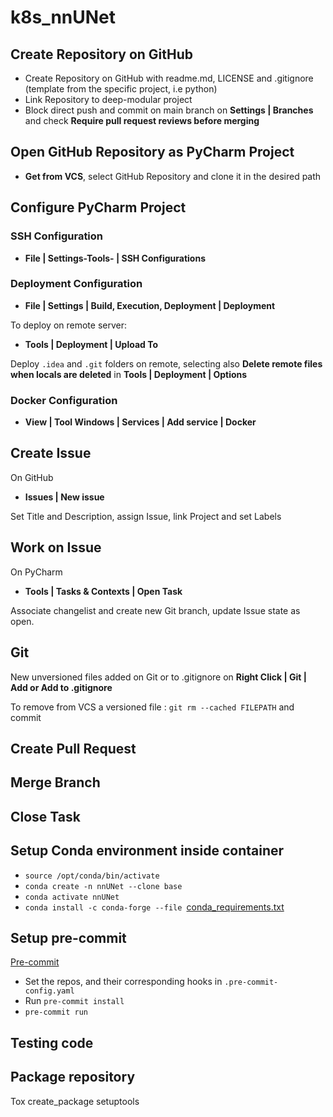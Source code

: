 # k8s_nnUNet

## Create Repository on GitHub

* Create Repository on GitHub with readme.md, LICENSE and .gitignore (template from the specific project, i.e python)
* Link Repository to deep-modular project
* Block direct push and commit on main branch on **Settings | Branches** and check **Require pull request reviews before
  merging**

## Open GitHub Repository as PyCharm Project

* **Get from VCS**, select GitHub Repository and clone it in the desired path

## Configure PyCharm Project

### SSH Configuration

* **File | Settings-Tools- | SSH Configurations**

### Deployment Configuration

* **File | Settings | Build, Execution, Deployment | Deployment**

To deploy on remote server:

* **Tools | Deployment | Upload To**

Deploy `.idea` and `.git` folders on remote, selecting also **Delete remote files when locals are deleted** in
**Tools | Deployment | Options**

### Docker Configuration

* **View | Tool Windows | Services | Add service | Docker**

## Create Issue

On GitHub

* **Issues | New issue**

Set Title and Description, assign Issue, link Project and set Labels

## Work on Issue

On PyCharm

* **Tools | Tasks & Contexts | Open Task**

Associate changelist and create new Git branch, update Issue state as open.

## Git

New unversioned files added on Git or to .gitignore on **Right Click | Git | Add or Add to .gitignore**

To remove from VCS a versioned file : `git rm --cached FILEPATH` and commit

## Create Pull Request

## Merge Branch

## Close Task

## Setup Conda environment inside container

* `source /opt/conda/bin/activate`
* `conda create -n nnUNet --clone base`
* `conda activate nnUNet`
* `conda install -c conda-forge --file `[conda_requirements.txt](conda_requirements.txt)

## Setup pre-commit

[Pre-commit](https://pre-commit.com)

* Set the repos, and their corresponding hooks in `.pre-commit-config.yaml`
* Run `pre-commit install`
* `pre-commit run`

## Testing code

## Package repository

Tox create_package setuptools
